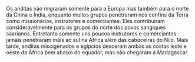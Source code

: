 ﻿Os anditas não migraram somente para a Europa mas também para o norte da China e Índia, enquanto muitos grupos penetraram nos confins da Terra como missionários, instrutores e comerciantes. Eles contribuiram consideravelmente para os grupos do norte dos povos sangiques saarianos. Entretanto somente uns poucos instrutores e comerciantes jamais penetraram mais ao sul na África além das cabeceiras do Nilo. Mais tarde, anditas miscigenados e egípcios desceram ambas as costas leste e oeste da África bem abaixo do equador, mas não chegaram a Madagascar.